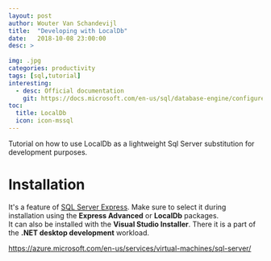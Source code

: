 ```yaml
---
layout: post
author: Wouter Van Schandevijl
title:  "Developing with LocalDb"
date:   2018-10-08 23:00:00
desc: >
  
img: .jpg
categories: productivity
tags: [sql,tutorial]
interesting:
  - desc: Official documentation
    git: https://docs.microsoft.com/en-us/sql/database-engine/configure-windows/sql-server-2016-express-localdb
toc:
  title: LocalDb
  icon: icon-mssql
---
```


Tutorial on how to use LocalDb as a lightweight Sql Server substitution for development purposes.

<!--more-->

# Installation

It's a feature of [SQL Server Express](https://www.microsoft.com/en-us/sql-server/sql-server-downloads).
Make sure to select it during installation using the **Express Advanced** or **LocalDb** packages.  
It can also be installed with the **Visual Studio Installer**. There it is a part of the **.NET desktop development** workload.


https://azure.microsoft.com/en-us/services/virtual-machines/sql-server/
